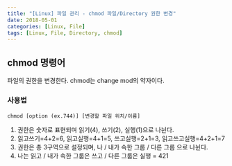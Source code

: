 ```yaml
---
title: "[Linux] 파일 관리 - chmod 파일/Directory 권한 변경"
date: 2018-05-01
categories: [Linux, File]
tags: [Linux, File, Directory, chmod]
---
```


## chmod 명령어
파일의 권한을 변경한다.
chmod는 change mod의 약자이다.

### 사용법
```
chmod [option (ex.744)] [변경할 파일 위치/이름]
```

1. 권한은 숫자로 표현되며 읽기(4), 쓰기(2), 실행(1)으로 나뉜다.
2. 읽고쓰기=4+2=6, 읽고실행=4+1=5, 쓰고실행=2+1=3, 읽고쓰고실행=4+2+1=7
3. 권한은 총 3구역으로 설정되며, 나 / 내가 속한 그룹 / 다른 그룹 으로 나뉜다.
4. 나는 읽고 / 내가 속한 그룹은 쓰고 / 다른 그룹은 실행 = 421